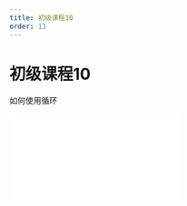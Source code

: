 ```yaml
---
title: 初级课程10
order: 13
---
```

# 初级课程10

  如何使用循环

<iframe class="w-full aspect-video" src="//player.bilibili.com/player.html?isOutside=true&aid=114390531577452&bvid=BV1BpLvzEEcx&cid=29579611076&p=1" scrolling="no" border="0" frameborder="no" framespacing="0" allowfullscreen="true"></iframe>
